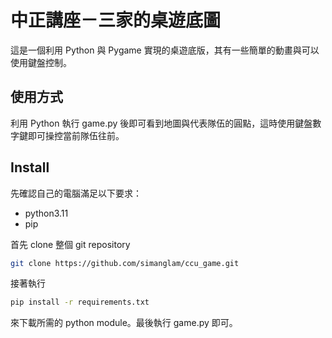 # 中正講座－三家的桌遊底圖

這是一個利用 Python 與 Pygame 實現的桌遊底版，其有一些簡單的動畫與可以使用鍵盤控制。

## 使用方式

利用 Python 執行 game.py 後即可看到地圖與代表隊伍的圓點，這時使用鍵盤數字鍵即可操控當前隊伍往前。

## Install

先確認自己的電腦滿足以下要求：

* python3.11
* pip


首先 clone 整個 git repository

```bash
git clone https://github.com/simanglam/ccu_game.git
```

接著執行

```bash
pip install -r requirements.txt
```

來下載所需的 python module。最後執行 game.py 即可。
